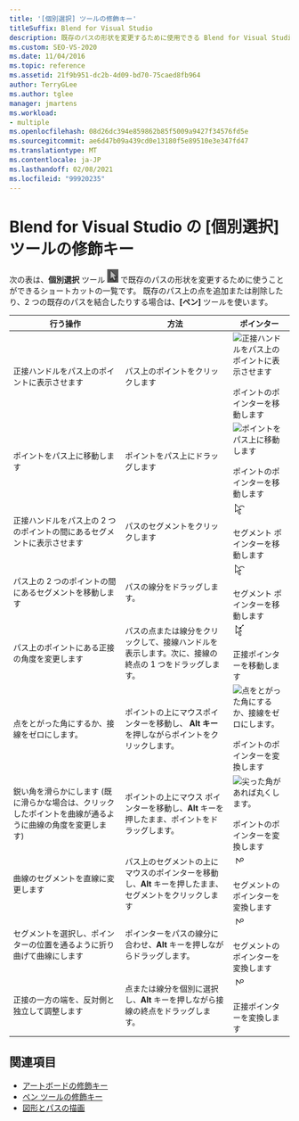 ```yaml
---
title: '[個別選択] ツールの修飾キー'
titleSuffix: Blend for Visual Studio
description: 既存のパスの形状を変更するために使用できる Blend for Visual Studio の個別選択ツールのキーボードショートカットについて説明します。
ms.custom: SEO-VS-2020
ms.date: 11/04/2016
ms.topic: reference
ms.assetid: 21f9b951-dc2b-4d09-bd70-75caed8fb964
author: TerryGLee
ms.author: tglee
manager: jmartens
ms.workload:
- multiple
ms.openlocfilehash: 08d26dc394e859862b85f5009a9427f34576fd5e
ms.sourcegitcommit: ae6d47b09a439cd0e13180f5e89510e3e347fd47
ms.translationtype: MT
ms.contentlocale: ja-JP
ms.lasthandoff: 02/08/2021
ms.locfileid: "99920235"
---
```

# <a name="direct-selection-tool-modifier-keys-in-blend-for-visual-studio"></a>Blend for Visual Studio の [個別選択] ツールの修飾キー

次の表は、**個別選択** ツール ![個別選択ツール](../designers/media/6dd6571f-c116-451d-8dd2-1f88b8406362.png) で既存のパスの形状を変更するために使うことができるショートカットの一覧です。 既存のパス上の点を追加または削除したり、2 つの既存のパスを結合したりする場合は、**[ペン]** ツールを使います。

|行う操作|方法|ポインター|
| - |-------------|-------------|
|正接ハンドルをパス上のポイントに表示させます|パス上のポイントをクリックします|![正接ハンドルをパス上のポイントに表示させます](../designers/media/cfcc5f41-a666-4524-a958-50b9051130ca.png)<br /><br /> ポイントのポインターを移動します|
|ポイントをパス上に移動します|ポイントをパス上にドラッグします|![ポイントをパス上に移動します](../designers/media/cfcc5f41-a666-4524-a958-50b9051130ca.png)<br /><br /> ポイントのポインターを移動します|
|正接ハンドルをパス上の 2 つのポイントの間にあるセグメントに表示させます|パスのセグメントをクリックします|![正接ハンドルをパス上の 2 つのポイントの間にあるセグメントに表示させます](../designers/media/2ace930f-98fa-410b-92cf-7a4b88503ee7.png)<br /><br /> セグメント ポインターを移動します|
|パス上の 2 つのポイントの間にあるセグメントを移動します|パスの線分をドラッグします。|![パス上の 2 つのポイントの間にあるセグメントを移動します](../designers/media/2ace930f-98fa-410b-92cf-7a4b88503ee7.png)<br /><br /> セグメント ポインターを移動します|
|パス上のポイントにある正接の角度を変更します|パスの点または線分をクリックして、接線ハンドルを表示します。次に、接線の終点の 1 つをドラッグします。|![パス上の点に対する正接の角度を変更する](../designers/media/beb1a907-1e50-450c-aab3-4d7026f5e426.png)<br /><br /> 正接ポインターを移動します|
|点をとがった角にするか、接線をゼロにします。|ポイントの上にマウスポインターを移動し、 **Alt キー** を押しながらポイントをクリックします。|![点をとがった角にするか、接線をゼロにします。](../designers/media/21197b10-aba4-4a9d-8145-647d0ba8e518.png)<br /><br /> ポイントのポインターを変換します|
|鋭い角を滑らかにします (既に滑らかな場合は、クリックしたポイントを曲線が通るように曲線の角度を変更します)|ポイントの上にマウス ポインターを移動し、**Alt** キーを押したまま、ポイントをドラッグします。|![尖った角があれば丸くします。](../designers/media/21197b10-aba4-4a9d-8145-647d0ba8e518.png)<br /><br /> ポイントのポインターを変換します|
|曲線のセグメントを直線に変更します|パス上のセグメントの上にマウスのポインターを移動し、**Alt** キーを押したまま、セグメントをクリックします|![曲線のセグメントを直線に変更します](../designers/media/975a855a-8536-441f-97ed-2f1496e416bf.png)<br /><br /> セグメントのポインターを変換します|
|セグメントを選択し、ポインターの位置を通るように折り曲げて曲線にします|ポインターをパスの線分に合わせ、**Alt** キーを押しながらドラッグします。|![セグメントを選択し、ポインターの位置を通るように折り曲げて曲線にします](../designers/media/975a855a-8536-441f-97ed-2f1496e416bf.png)<br /><br /> セグメントのポインターを変換します|
|正接の一方の端を、反対側と独立して調整します|点または線分を個別に選択し、**Alt** キーを押しながら接線の終点をドラッグします。|![正接の一方の端を、反対側と独立して調整します](../designers/media/923951da-4081-4f8b-bebc-0f1f64d87504.png)<br /><br /> 正接ポインターを変換します|

## <a name="see-also"></a>関連項目

- [アートボードの修飾キー](../xaml-tools/artboard-modifier-keys-in-blend.md)
- [ペン ツールの修飾キー](../xaml-tools/pen-tool-modifier-keys-in-blend.md)
- [図形とパスの描画](../xaml-tools/draw-shapes-and-paths.md)

